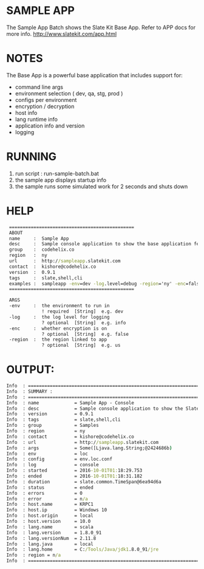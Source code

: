 #  SAMPLE APP 

The Sample App Batch shows the Slate Kit Base App.
Refer to APP docs for more info.
http://www.slatekit.com/app.html

# NOTES
The Base App is a powerful base application that includes support for:
- command line args 
- environment selection ( dev, qa, stg, prod )
- configs per environment 
- encryption / decryption 
- host info
- lang runtime info 
- application info and version 
- logging 

# RUNNING
1. run script : run-sample-batch.bat
2. the sample app displays startup info 
3. the sample runs some simulated work for 2 seconds and shuts down

# HELP

```bat
 ==============================================
 ABOUT
 name     :  Sample App
 desc     :  Sample console application to show the base application features
 group    :  codehelix.co
 region   :  ny
 url      :  http://sampleapp.slatekit.com
 contact  :  kishore@codehelix.co
 version  :  0.9.1
 tags     :  slate,shell,cli
 examples :  sampleapp -env=dev -log.level=debug -region='ny' -enc=false
 ==============================================

 ARGS
 -env     :  the environment to run in
             ! required  [String]  e.g. dev
 -log     :  the log level for logging
             ? optional  [String]  e.g. info
 -enc     :  whether encryption is on
             ? optional  [String]  e.g. false
 -region  :  the region linked to app
             ? optional  [String]  e.g. us

```


# OUTPUT:

```bat
Info  : ===============================================================
Info  : SUMMARY :
Info  : ===============================================================
Info  : name             = Sample App - Console
Info  : desc             = Sample console application to show the Slate Kit base app
Info  : version          = 0.9.1
Info  : tags             = slate,shell,cli
Info  : group            = Samples
Info  : region           = ny
Info  : contact          = kishore@codehelix.co
Info  : url              = http://sampleapp.slatekit.com
Info  : args             = Some([Ljava.lang.String;@2424686b)
Info  : env              = loc
Info  : config           = env.loc.conf
Info  : log              = console
Info  : started          = 2016-10-01T01:18:29.753
Info  : ended            = 2016-10-01T01:18:31.182
Info  : duration         = slate.common.TimeSpan@6ea94d6a
Info  : status           = ended
Info  : errors           = 0
Info  : error            = n/a
Info  : host.name        = KRPC1
Info  : host.ip          = Windows 10
Info  : host.origin      = local
Info  : host.version     = 10.0
Info  : lang.name        = scala
Info  : lang.version     = 1.8.0_91
Info  : lang.versionNum  = 2.11.8
Info  : lang.java        = local
Info  : lang.home        = C:/Tools/Java/jdk1.8.0_91/jre
Info  : region = n/a
Info  : ===============================================================
```